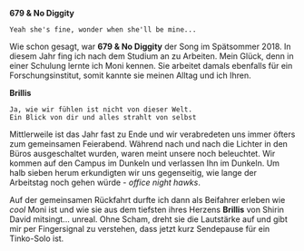 **679 & No Diggity**

    Yeah she's fine, wonder when she'll be mine...

Wie schon gesagt, war **679 & No Diggity** der Song im Spätsommer 2018. In diesem Jahr fing ich nach dem Studium an zu Arbeiten.
Mein Glück, denn in einer Schulung lernte ich Moni kennen. Sie arbeitet damals ebenfalls für ein Forschungsinstitut, somit kannte sie meinen Alltag und ich Ihren.



**Brillis**

    Ja, wie wir fühlen ist nicht von dieser Welt. 
    Ein Blick von dir und alles strahlt von selbst

Mittlerweile ist das Jahr fast zu Ende und wir verabredeten uns immer öfters zum gemeinsamen Feierabend. Während nach und nach die Lichter in den Büros ausgeschaltet wurden, 
waren meint unsere noch beleuchtet. Wir kommen auf den Campus im Dunkeln und verlassen Ihn im Dunkeln. Um halb sieben herum erkundigten wir uns gegenseitig, wie lange der Arbeitstag noch gehen würde - *office night hawks*.

Auf der gemeinsamen Rückfahrt durfte ich dann als Beifahrer erleben wie *cool* Moni ist und wie sie aus dem tiefsten ihres Herzens **Brillis** von Shirin David mitsingt... unreal. Ohne Scham, dreht sie die Lautstärke auf und gibt mir per Fingersignal zu verstehen, dass jetzt kurz Sendepause für ein Tinko-Solo ist.
